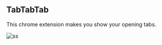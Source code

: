 ## TabTabTab

This chrome extension makes you show your opening tabs.

![ss](https://user-images.githubusercontent.com/44517313/76770333-212b2680-67e1-11ea-96c6-423cbb4136e7.png)